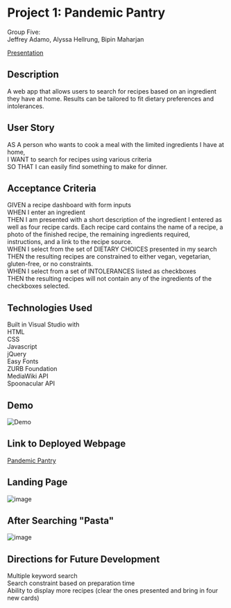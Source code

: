 # Project 1: Pandemic Pantry

Group Five:  
Jeffrey Adamo, Alyssa Hellrung, Bipin Maharjan

[Presentation](https://docs.google.com/presentation/d/1uZGWMkWw4LRaYCs_ZFH-1DoOv6nIrZULHUeKNFdu0i8/edit#slide=id.g29f43f0a72_0_15)

## Description

A web app that allows users to search for recipes based on an ingredient they have at home. Results can be tailored to fit dietary preferences and intolerances. 

## User Story

AS A person who wants to cook a meal with the limited ingredients I have at home,  
I WANT to search for recipes using various criteria  
SO THAT I can easily find something to make for dinner.
 
## Acceptance Criteria
GIVEN a recipe dashboard with form inputs  
WHEN I enter an ingredient  
THEN I am presented with a short description of the ingredient I entered as well as four recipe cards. Each recipe card contains the name of a recipe, a photo of the finished recipe, the remaining ingredients required, instructions, and a link to the recipe source.  
WHEN I select from the set of DIETARY CHOICES presented in my search  
THEN the resulting recipes are constrained to either vegan, vegetarian, gluten-free, or no constraints.  
WHEN I select from a set of INTOLERANCES listed as checkboxes  
THEN the resulting recipes will not contain any of the ingredients of the checkboxes selected.

## Technologies Used
Built in Visual Studio with  
HTML  
CSS  
Javascript  
jQuery  
Easy Fonts  
ZURB Foundation  
MediaWiki API  
Spoonacular API

## Demo
![Demo](./Assets/pandemicPantry.gif)

## Link to Deployed Webpage
[Pandemic Pantry](https://jeffreyadamo.github.io/GroupProject1-PandemicPantry/)

## Landing Page
![image](https://user-images.githubusercontent.com/57811605/79628786-06f2aa00-80f9-11ea-82fe-1c807108d6f2.png)

## After Searching "Pasta"
![image](https://user-images.githubusercontent.com/57811605/79628762-c5fa9580-80f8-11ea-8ccd-c70c13897287.png)

## Directions for Future Development
Multiple keyword search  
Search constraint based on preparation time  
Ability to display more recipes (clear the ones presented and bring in four new cards)

